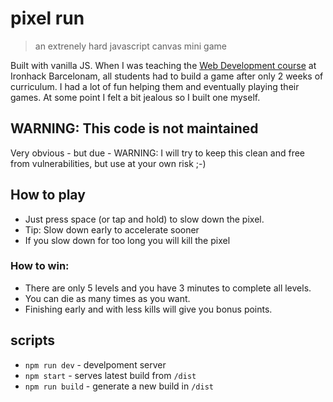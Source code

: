 # pixel run

> an extrenely hard javascript canvas mini game

Built with vanilla JS. When I was teaching the [Web Development course](https://www.ironhack.com/en/web-development) at Ironhack Barcelonam, all students had to build a game after only 2 weeks of curriculum. I had a lot of fun helping them and eventually playing their games. At some point I felt a bit jealous so I built one myself.

## WARNING: This code is not maintained

Very obvious - but due - WARNING: I will try to keep this clean and free from vulnerabilities, but use at your own risk ;-)

## How to play

- Just press space (or tap and hold) to slow down the pixel. 
- Tip: Slow down early to accelerate sooner
- If you slow down for too long you will kill the pixel

### How to win:

- There are only 5 levels and you have 3 minutes to complete all levels.
- You can die as many times as you want. 
- Finishing early and with less kills will give you bonus points.


## scripts

- `npm run dev` - develpoment server
- `npm start` - serves latest build from `/dist`
- `npm run build` - generate a new build in `/dist`
